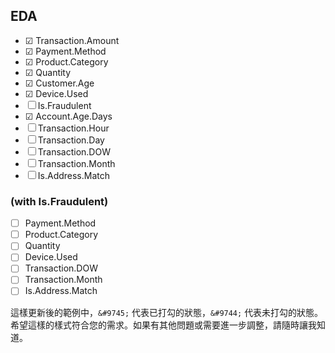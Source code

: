 ## EDA
- &#9745; Transaction.Amount
- &#9745; Payment.Method
- &#9745; Product.Category
- &#9745; Quantity
- &#9745; Customer.Age
- &#9745; Device.Used
- &#9744; Is.Fraudulent
- &#9745; Account.Age.Days
- &#9744; Transaction.Hour
- &#9744; Transaction.Day
- &#9744; Transaction.DOW
- &#9744; Transaction.Month
- &#9744; Is.Address.Match

### (with Is.Fraudulent)
- &#9744; Payment.Method
- &#9744; Product.Category
- &#9744; Quantity
- &#9744; Device.Used
- &#9744; Transaction.DOW
- &#9744; Transaction.Month
- &#9744; Is.Address.Match

這樣更新後的範例中，`&#9745;` 代表已打勾的狀態，`&#9744;` 代表未打勾的狀態。希望這樣的樣式符合您的需求。如果有其他問題或需要進一步調整，請隨時讓我知道。
